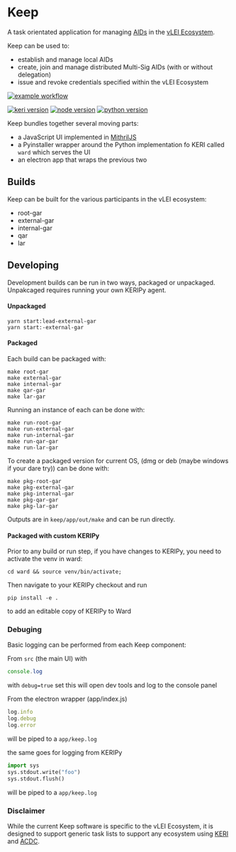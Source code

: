 # Keep

A task orientated application for managing [AIDs](https://github.com/WebOfTrust/ietf-keri) in the [vLEI Ecosystem](https://www.gleif.org/en/lei-solutions/gleifs-digital-strategy-for-the-lei/introducing-the-verifiable-lei-vlei). 

Keep can be used to: 

* establish and manage local AIDs
* create, join and manage distributed Multi-Sig AIDs (with or without delegation)
* issue and revoke credentials specified within the vLEI Ecosystem

[![example workflow](https://github.com/WebOfTrust/keep/actions/workflows/build.yaml/badge.svg)](https://github.com/WebOfTrust/keep/actions?query=workflow%3ABuild)


[![keri version](https://img.shields.io/badge/KERI-0.6.6-green.svg)](https://pypi.org/project/keri/)
[![node version](https://img.shields.io/badge/node-17.7.1-blue.svg)](https://nodejs.org/en/download/)
[![python version](https://img.shields.io/badge/python-3.10.4-blue.svg)](https://www.python.org/downloads/)

Keep bundles together several moving parts: 

* a JavaScript UI implemented in [MithrilJS](https://mithril.js.org)
* a Pyinstaller wrapper around the Python implementation fo KERI called `ward` which serves the UI
* an electron app that wraps the previous two

## Builds
    
Keep can be built for the various participants in the vLEI ecosystem:

* root-gar
* external-gar
* internal-gar
* qar
* lar

## Developing

Development builds can be run in two ways, packaged or unpackaged. Unpakcaged requires running your own KERIPy agent.

#### Unpackaged

```
yarn start:lead-external-gar
yarn start:-external-gar
```

#### Packaged    

Each build can be packaged with:

```
make root-gar    
make external-gar    
make internal-gar    
make qar-gar    
make lar-gar    
```

Running an instance of each can be done with:

```
make run-root-gar    
make run-external-gar    
make run-internal-gar    
make run-qar-gar    
make run-lar-gar    
```

To create a packaged version for current OS, (dmg or deb (maybe windows if your dare try)) can be done with:

```
make pkg-root-gar    
make pkg-external-gar    
make pkg-internal-gar    
make pkg-qar-gar    
make pkg-lar-gar    
```

Outputs are in `keep/app/out/make` and can be run directly.

#### Packaged with custom KERIPy    

Prior to any build or run step, if you have changes to KERIPy, you need to activate the venv in ward:

```
cd ward && source venv/bin/activate;    
```

Then navigate to your KERIPy checkout and run 

```
pip install -e .
```

to add an editable copy of KERIPy to Ward


### Debuging

Basic logging can be performed from each Keep component:

From `src` (the main UI) with

```javascript
console.log
```

with `debug=true` set this will open dev tools and log to the console panel

From the electron wrapper (app/index.js)

```javascript
log.info
log.debug
log.error
```

will be piped to a `app/keep.log`

the same goes for logging from KERIPy

```python
import sys
sys.stdout.write("foo")
sys.stdout.flush()
```

will be piped to a `app/keep.log`

### Disclaimer

While the current Keep software is specific to the vLEI Ecosystem, it is designed to support generic task lists to support any ecosystem using [KERI](https://github.com/WebOfTrust/ietf-keri) and [ACDC](https://github.com/trustoverip/tswg-acdc-specification).